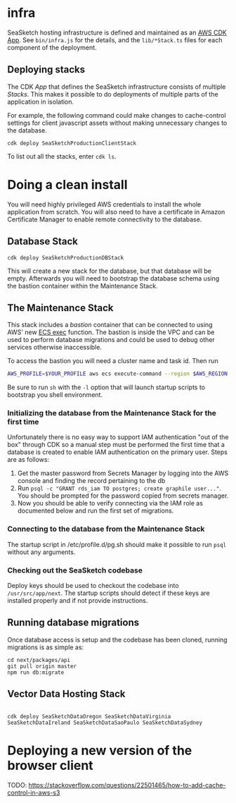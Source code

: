 # infra

SeaSketch hosting infrastructure is defined and maintained as an [AWS CDK App](https://docs.aws.amazon.com/cdk/latest/guide/home.html). See `bin/infra.js` for the details, and the `lib/*Stack.ts` files for each component of the deployment.

## Deploying stacks

The CDK _App_ that defines the SeaSketch infrastructure consists of multiple _Stacks_. This makes it possible to do deployments of multiple parts of the application in isolation.

For example, the following command could make changes to cache-control settings for client javascript assets without making unnecessary changes to the database.

```
cdk deploy SeaSketchProductionClientStack
```

To list out all the stacks, enter `cdk ls`.

# Doing a clean install

You will need highly privileged AWS credentials to install the whole application from scratch. You will also need to have a certificate in Amazon Certificate Manager to enable remote connectivity to the database.

## Database Stack

```
cdk deploy SeaSketchProductionDBStack
```

This will create a new stack for the database, but that database will be empty. Afterwards you will need to bootstrap the database schema using the bastion container within the Maintenance Stack.

## The Maintenance Stack

This stack includes a _bastion_ container that can be connected to using AWS' new [ECS exec](https://docs.aws.amazon.com/AmazonECS/latest/developerguide/ecs-exec.html) function. The bastion is inside the VPC and can be used to perform database migrations and could be used to debug other services otherwise inaccessible.

To access the bastion you will need a cluster name and task id. Then run

```sh
AWS_PROFILE=$YOUR_PROFILE aws ecs execute-command --region $AWS_REGION --cluster $CLUSTER_ID --task $TASK_ID --container Default --command "/bin/sh -l" --interactive
```

Be sure to run `sh` with the `-l` option that will launch startup scripts to bootstrap you shell environment.

### Initializing the database from the Maintenance Stack for the first time

Unfortunately there is no easy way to support IAM authentication "out of the box" through CDK so a manual step must be performed the first time that a database is created to enable IAM authentication on the primary user. Steps are as follows:

1. Get the master password from Secrets Manager by logging into the AWS console and finding the record pertaining to the db
2. Run `psql -c "GRANT rds_iam TO postgres; create graphile user..."`. You should be prompted for the password copied from secrets manager.
3. Now you should be able to verify connecting via the IAM role as documented below and run the first set of migrations.

### Connecting to the database from the Maintenance Stack

The startup script in /etc/profile.d/pg.sh should make it possible to run `psql` without any arguments.

### Checking out the SeaSketch codebase

Deploy keys should be used to checkout the codebase into `/usr/src/app/next`. The startup scripts should detect if these keys are installed properly and if not provide instructions.

## Running database migrations

Once database access is setup and the codebase has been cloned, running migrations is as simple as:

```
cd next/packages/api
git pull origin master
npm run db:migrate
```

## Vector Data Hosting Stack

```

cdk deploy SeaSketchDataOregon SeaSketchDataVirginia SeaSketchDataIreland SeaSketchDataSaoPaulo SeaSketchDataSydney

```

# Deploying a new version of the browser client

TODO: https://stackoverflow.com/questions/22501465/how-to-add-cache-control-in-aws-s3

```

```
